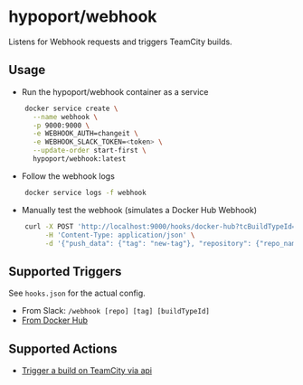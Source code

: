 # hypoport/webhook

Listens for Webhook requests and triggers TeamCity builds.

## Usage

- Run the hypoport/webhook container as a service

```bash
    docker service create \
      --name webhook \
      -p 9000:9000 \
      -e WEBHOOK_AUTH=changeit \
      -e WEBHOOK_SLACK_TOKEN=<token> \
      --update-order start-first \
      hypoport/webhook:latest
```

- Follow the webhook logs

```bash
    docker service logs -f webhook 
```

- Manually test the webhook (simulates a Docker Hub Webhook)

```bash
    curl -X POST 'http://localhost:9000/hooks/docker-hub?tcBuildTypeId=pku_ExplorationDay_WebhookTest&auth=<token>' \
         -H 'Content-Type: application/json' \
         -d '{"push_data": {"tag": "new-tag"}, "repository": {"repo_name": "repo/name"}}'
```

## Supported Triggers

See `hooks.json` for the actual config.

- From Slack: `/webhook [repo] [tag] [buildTypeId]`
- [From Docker Hub](https://docs.docker.com/docker-hub/webhooks/)

## Supported Actions

- [Trigger a build on TeamCity via api](trigger-teamcity-build.md)
